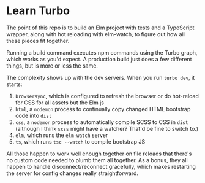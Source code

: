 # Learn Turbo

The point of this repo is to build an Elm project with tests and a TypeScript wrapper, along with hot reloading with elm-watch, to figure out how all these pieces fit together.

Running a build command executes npm commands using the Turbo graph, which works as you'd expect.
A production build just does a few different things, but is more or less the same.

The complexity shows up with the dev servers.
When you run `turbo dev`, it starts:

1. `browsersync`, which is configured to refresh the browser or do hot-reload for CSS for all assets but the Elm js
2. `html`, a `nodemon` process to continually copy changed HTML bootstrap code into `dist`
3. `css`, a `nodemon` process to automatically compile SCSS to CSS in `dist` (although I think `scss` might have a watcher? That'd be fine to switch to.)
4. `elm`, which runs the `elm-watch` server
5. `ts`, which runs `tsc --watch` to compile bootstrap JS

All those happen to work well enough together on file reloads that there's no custom code needed to plumb them all together.
As a bonus, they all happen to handle disconnect/reconnect gracefully, which makes restarting the server for config changes really straightforward.
